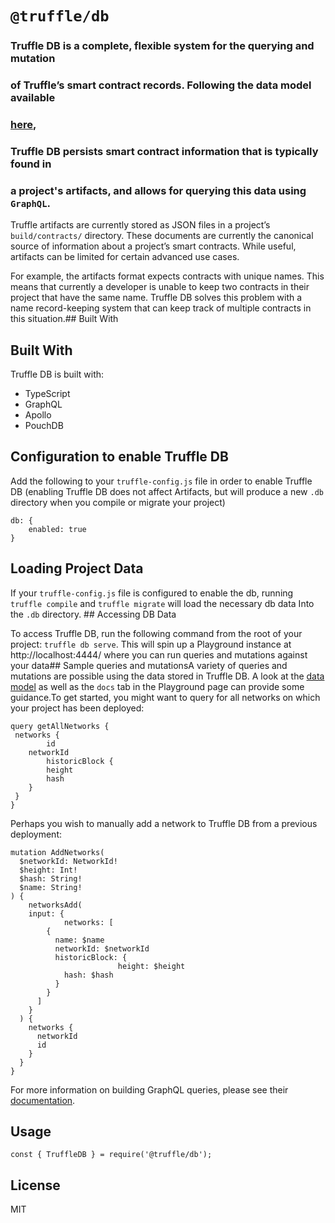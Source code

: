 # `@truffle/db`

### Truffle DB is a complete, flexible system for the querying and mutation
### of Truffle’s smart contract records. Following the data model available
### [here](https://trufflesuite.github.io/artifact-updates/data-model.html),
### Truffle DB persists smart contract information that is typically found in
### a project's artifacts, and allows for querying this data using `GraphQL`.

Truffle artifacts are currently stored as JSON files in a project’s `build/contracts/`
directory. These documents are currently the canonical source of information about
a project’s smart contracts. While useful, artifacts can be limited for certain advanced
use cases.

For example, the artifacts format expects contracts with unique names.
This means that currently a developer is unable to keep two contracts in their project
that have the same name. Truffle DB solves this problem with a name record-keeping
system that can keep track of multiple contracts in this situation.## Built With

## Built With

Truffle DB is built with:
- TypeScript
- GraphQL
- Apollo
- PouchDB


## Configuration to enable Truffle DB

Add the following to your `truffle-config.js` file in order to enable Truffle DB
(enabling Truffle DB does not affect Artifacts, but will produce a new `.db`
directory when you compile or migrate your project)

```
db: {
	enabled: true
}
```

## Loading Project Data

If your `truffle-config.js` file is configured to enable the db, running
`truffle compile` and `truffle migrate` will load the necessary db data
Into the `.db` directory. ## Accessing DB Data

To access Truffle DB, run the following command from the root of your project:
`truffle db serve`. This will spin up a Playground instance at
http://localhost:4444/  where you can run queries and mutations against your data## Sample queries and mutationsA variety of queries and mutations are possible using the data stored in Truffle DB. A look at the [data model](https://trufflesuite.github.io/artifact-updates/data-model.html)
as well as the `docs` tab in the Playground page can provide some guidance.To get started, you might want to query for all networks on which your project has been deployed:

```
query getAllNetworks {
 networks {
    	id
  	networkId
        historicBlock {
		height
  		hash
	}
 }
}
```

Perhaps you wish to manually add a network to Truffle DB from a previous deployment:

```
mutation AddNetworks(
  $networkId: NetworkId!
  $height: Int!
  $hash: String!
  $name: String!
) {
	networksAdd(
    input: {
			networks: [
        {
          name: $name
          networkId: $networkId
          historicBlock: {
						height: $height
            hash: $hash
          }
        }
      ]
    }
  ) {
    networks {
      networkId
      id
    }
  }
}
```

For more information on building GraphQL queries, please see their
[documentation](https://graphql.org/).

## Usage

```
const { TruffleDB } = require('@truffle/db');

```

## License

MIT
